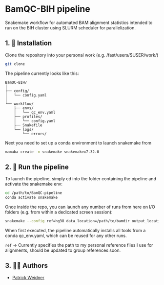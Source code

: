 # BamQC-BIH pipeline

Snakemake workflow for automated BAM alignment statistics intended to run on the BIH cluster using SLURM scheduler for parallelization.

## 1. 📕 Installation

Clone the repository into your personal work (e.g. /fast/users/$USER/work/)

```bash
git clone
```
The pipeline currently looks like this:

```
BamQC-BIH/
│
├── config/
│   └── config.yaml
│
└── workflow/
    ├── envs/
    │   └── qc_env.yaml
    ├── profiles/
    │   └── config.yaml
    ├── Snakefile
    └── logs/
        └── errors/
```

Next you need to set up a conda environment to launch snakemake from

```bash
mamaba create -n snakemake snakemake=7.32.0
```

## 2. 🛑 Run the pipeline

To launch the pipeline, simply cd into the folder containing the pipeline and activate the snakemake env:

```bash
cd /path/to/BamQC-pipeline
conda activate snakemake
```
Once inside the repo, you can launch any number of runs from here on I/O folders (e.g. from within a dedicated screen session):

```bash
snakemake --config ref=hg38 data_location=/path/to/bamdir output_location=/path/to/outputdir --profile workflow/profiles
```
When first executed, the pipeline automatically installs all tools from a conda qc_env.yaml, which can be reused for any other runs.

`ref` -> Currently specifies the path to my personal reference files I use for alignments, should be updated to group references soon.

## 3. 💂‍♂️ Authors 

- [Patrick Weidner](https://github.com/pweidner)
